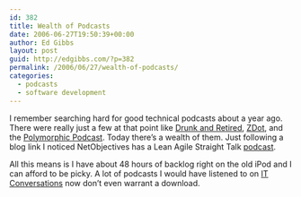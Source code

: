 ```yaml
---
id: 382
title: Wealth of Podcasts
date: 2006-06-27T19:50:39+00:00
author: Ed Gibbs
layout: post
guid: http://edgibbs.com/?p=382
permalink: /2006/06/27/wealth-of-podcasts/
categories:
  - podcasts
  - software development
---
```

I remember searching hard for good technical podcasts about a year ago. There were really just a few at that point like [Drunk and Retired](http://drunkandretired.com/podcast/), [ZDot](http://timshadel.com/), and the [Polymorphic Podcast](http://polymorphicpodcast.com/). Today there&#8217;s a wealth of them. Just following a blog link I noticed NetObjectives has a Lean Agile Straight Talk [podcast](http://feeds.feedburner.com/NetObjectivesPodcast_LAST).

All this means is I have about 48 hours of backlog right on the old iPod and I can afford to be picky. A lot of podcasts I would have listened to on [IT Conversations](http://www.itconversations.com/index.html) now don&#8217;t even warrant a download.